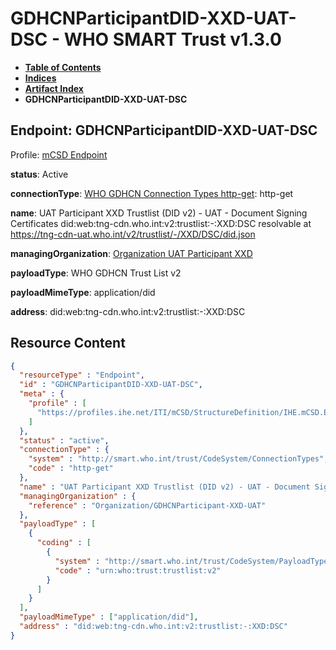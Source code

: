 # GDHCNParticipantDID-XXD-UAT-DSC - WHO SMART Trust v1.3.0

* [**Table of Contents**](toc.md)
* [**Indices**](indices.md)
* [**Artifact Index**](artifacts.md)
* **GDHCNParticipantDID-XXD-UAT-DSC**

## Endpoint: GDHCNParticipantDID-XXD-UAT-DSC

Profile: [mCSD Endpoint](https://profiles.ihe.net/ITI/mCSD/4.0.0/StructureDefinition-IHE.mCSD.Endpoint.html)

**status**: Active

**connectionType**: [WHO GDHCN Connection Types http-get](CodeSystem-ConnectionTypes.md#ConnectionTypes-http-get): http-get

**name**: UAT Participant XXD Trustlist (DID v2) - UAT - Document Signing Certificates did:web:tng-cdn.who.int:v2:trustlist:-:XXD:DSC resolvable at https://tng-cdn-uat.who.int/v2/trustlist/-/XXD/DSC/did.json

**managingOrganization**: [Organization UAT Participant XXD](Organization-GDHCNParticipant-XXD-UAT.md)

**payloadType**: WHO GDHCN Trust List v2

**payloadMimeType**: application/did

**address**: did:web:tng-cdn.who.int:v2:trustlist:-:XXD:DSC



## Resource Content

```json
{
  "resourceType" : "Endpoint",
  "id" : "GDHCNParticipantDID-XXD-UAT-DSC",
  "meta" : {
    "profile" : [
      "https://profiles.ihe.net/ITI/mCSD/StructureDefinition/IHE.mCSD.Endpoint"
    ]
  },
  "status" : "active",
  "connectionType" : {
    "system" : "http://smart.who.int/trust/CodeSystem/ConnectionTypes",
    "code" : "http-get"
  },
  "name" : "UAT Participant XXD Trustlist (DID v2) - UAT - Document Signing Certificates\ndid:web:tng-cdn.who.int:v2:trustlist:-:XXD:DSC\nresolvable at https://tng-cdn-uat.who.int/v2/trustlist/-/XXD/DSC/did.json",
  "managingOrganization" : {
    "reference" : "Organization/GDHCNParticipant-XXD-UAT"
  },
  "payloadType" : [
    {
      "coding" : [
        {
          "system" : "http://smart.who.int/trust/CodeSystem/PayloadTypes",
          "code" : "urn:who:trust:trustlist:v2"
        }
      ]
    }
  ],
  "payloadMimeType" : ["application/did"],
  "address" : "did:web:tng-cdn.who.int:v2:trustlist:-:XXD:DSC"
}

```

